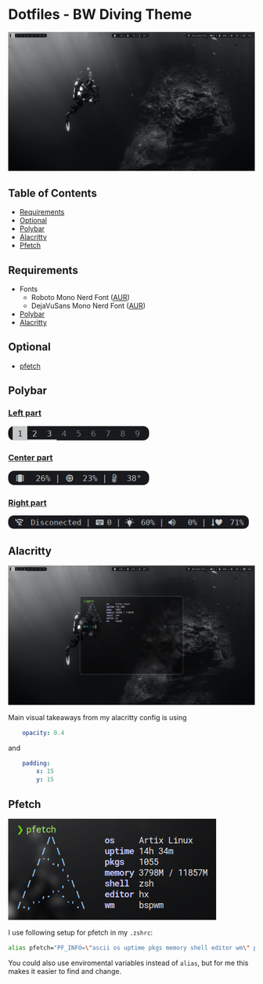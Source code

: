 # Dotfiles - BW Diving Theme
![Desktop preview](previews/preview.png)

## Table of Contents
- [Requirements](#requirements)
- [Optional](#optional)
- [Polybar](#polybar)
- [Alacritty](#alacritty)
- [Pfetch](#pfetch)


## Requirements
- Fonts
    - Roboto Mono Nerd Font ([AUR](https://aur.archlinux.org/packages/nerd-fonts-roboto-mono))
    - DejaVuSans Mono Nerd Font ([AUR](https://aur.archlinux.org/packages/nerd-fonts-dejavu-complete))
- [Polybar](https://github.com/polybar/polybar)
- [Alacritty](https://github.com/alacritty/alacritty)

## Optional
- [pfetch](https://github.com/dylanaraps/pfetch)

## Polybar

### [Left part](polybar/left.ini)
![Polybar Left](previews/polybar_preview_left.png)

### [Center part](polybar/center.ini)
![Polybar Center](previews/polybar_preview_center.png)

### [Right part](polybar/right.ini)
![Polybar Center](previews/polybar_preview_right.png)

## Alacritty 
![Alacritty preview](previews/alacritty.png)

Main visual takeaways from my alacritty config is using 
```yml
    opacity: 0.4
```
and 
```yml
    padding:
        x: 15
        y: 15
```

## Pfetch
![Pfetch preview](previews/pfetch.png)

I use following setup for pfetch in my `.zshrc`:
```bash
alias pfetch="PF_INFO=\"ascii os uptime pkgs memory shell editor wm\" pfetch"
```
You could also use enviromental variables instead of `alias`, but for me this makes it easier to find and change.
